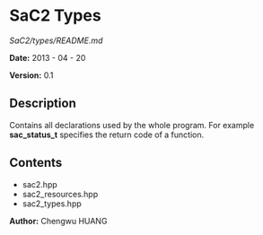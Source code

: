 # SaC2 Types
_SaC2/types/README.md_

__Date:__ 2013 - 04 - 20

__Version:__ 0.1

## Description

Contains all declarations used by the whole program.
For example **sac_status_t** specifies the return code of a function.

## Contents

* sac2.hpp
* sac2_resources.hpp
* sac2_types.hpp

__Author:__ Chengwu HUANG
